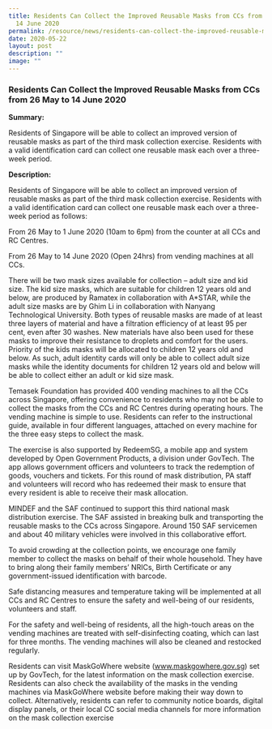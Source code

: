 ```yaml
---
title: Residents Can Collect the Improved Reusable Masks from CCs from 26 May to
  14 June 2020
permalink: /resource/news/residents-can-collect-the-improved-reusable-masks-from-ccs-from-26may-to-14june2020/
date: 2020-05-22
layout: post
description: ""
image: ""
---
```

### Residents Can Collect the Improved Reusable Masks from CCs from 26 May to 14 June 2020 

**Summary:**

Residents of Singapore will be able to collect an improved version of reusable masks as part of the third mask collection exercise. Residents with a valid identification card can collect one reusable mask each over a three-week period.


**Description:**

Residents of Singapore will be able to collect an improved version of reusable masks as part of the third mask collection exercise. Residents with a valid identification card can collect one reusable mask each over a three-week period as follows: 

From 26 May to 1 June 2020 (10am to 6pm) from the counter at all CCs and RC Centres. 

From 26 May to 14 June 2020 (Open 24hrs) from vending machines at all CCs. 

There will be two mask sizes available for collection – adult size and kid size. The kid size masks, which are suitable for children 12 years old and below, are produced by Ramatex in collaboration with A*STAR, while the adult size masks are by Ghim Li in collaboration with Nanyang Technological University. Both types of reusable masks are made of at least three layers of material and have a filtration efficiency of at least 95 per cent, even after 30 washes. New materials have also been used for these masks to improve their resistance to droplets and comfort for the users.  Priority of the kids masks will be allocated to children 12 years old and below. As such, adult identity cards will only be able to collect adult size masks while the identity documents for children 12 years old and below will be able to collect either an adult or kid size mask.  

Temasek Foundation has provided 400 vending machines to all the CCs across Singapore, offering convenience to residents who may not be able to collect the masks from the CCs and RC Centres during operating hours. The vending machine is simple to use. Residents can refer to the instructional guide, available in four different languages, attached on every machine for the three easy steps to collect the mask.  

The exercise is also supported by RedeemSG, a mobile app and system developed by Open Government Products, a division under GovTech. The app allows government officers and volunteers to track the redemption of goods, vouchers and tickets. For this round of mask distribution, PA staff and volunteers will record who has redeemed their mask to ensure that every resident is able to receive their mask allocation. 

MINDEF and the SAF continued to support this third national mask distribution exercise. The SAF assisted in breaking bulk and transporting the reusable masks to the CCs across Singapore. Around 150 SAF servicemen and about 40 military vehicles were involved in this collaborative effort.  

To avoid crowding at the collection points, we encourage one family member to collect the masks on behalf of their whole household. They have to bring along their family members’ NRICs, Birth Certificate or any government-issued identification with barcode.  

Safe distancing measures and temperature taking will be implemented at all CCs and RC Centres to ensure the safety and well-being of our residents, volunteers and staff.  

For the safety and well-being of residents, all the high-touch areas on the vending machines are treated with self-disinfecting coating, which can last for three months. The vending machines will also be cleaned and restocked regularly.  

Residents can visit MaskGoWhere website (www.maskgowhere.gov.sg) set up by GovTech, for the latest information on the mask collection exercise. Residents can also check the availability of the masks in the vending machines via MaskGoWhere website before making their way down to collect. Alternatively, residents can refer to community notice boards, digital display panels, or their local CC social media channels for more information on the mask collection exercise
